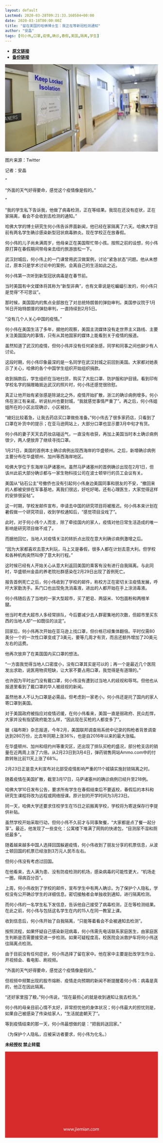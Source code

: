 ```yaml
---
layout: default
Lastmod: 2020-03-28T09:21:33.160504+00:00
date: 2020-03-18T00:00:00Z
title: "留在美国的哈佛博士生：我正在等新冠检测通知"
author: "安晶"
tags: [何小伟,口罩,疫情,确诊,春假,美国,隔离,学生]
---
```


* [**原文链接**](https://mp.weixin.qq.com/s/OD1m59fCSIBn_GhZYDVBkg)
* [**备份链接**](http://archive.today/gWuDi)


![](/images/post/ba46cd7e63f255916870c935b09cce31.jpg)  

图片来源：Twitter

记者：安晶

“

  

“外面的天气好得要命，感觉这个疫情像是假的。”

  

”

“我的学生私下告诉我，他做了病毒检测，正在等结果。我现在还没有症状，正在家隔离，看会不会收到去检测的通知。”  

哈佛大学的博士研究生何小伟告诉界面新闻，他已经在家隔离了六天。哈佛大学目前有两名学生确诊感染新型冠状病毒肺炎。现在学校正在放春假。

何小伟的儿子尚未满周岁，他母亲正在美国帮忙带小孩。按照之前的设想，何小伟原打算在春假期间带母亲去纽约旅游放松一下。

武汉封城后，何小伟上的一门课曾用武汉做案例，讨论“紧急状态”问题。他从未想过，原本只是学术讨论中的案例，会离自己的生活如此之近。

何小伟第一次听到新型冠状病毒是在春节前。

当时美国有中文媒体将其称为“新型非典”，也有文章说是吃蝙蝠引发的，何小伟只是觉得“不可思议”。

那时候，美国国内的焦点全部放在了对总统特朗普的弹劾审判。美国参议院于1月16日开始特朗普的弹劾审判，一直持续到2月5日。

“没有几个人关心中国的疫情。”

何小伟在美国生活了多年，据他的观察，美国主流媒体没有走世界主义路线、主要关注美国国内的事情，只有从其他国家的媒体上能看到关于疫情的报道。

虽然知道了武汉的疫情，但何小伟并没有任何紧张感，同学和同事之间也鲜少有人讨论。

这段时期，何小伟印象最深的是一名同学在武汉封城之前回到美国。大家都对她表示了关心，哈佛的各个中国学生组织开始组织捐款。

收到捐款后，学生组织在当地扫货，购买了大批口罩、防护服和护目镜。看到印有学校名字的捐赠箱抵达武汉的照片时，何小伟还感觉很欣慰。

真正让他开始有紧张感是除湖北之外，疫情开始扩散，浙江的确诊病例增多。何小伟在浙江有亲戚，听说杭州也要封城，“我就感觉事情严重了”。再之后，何小伟姐姐所在的小区出现确诊，小区被封。

“媳妇比较着急，让我去药店买口罩做些准备。”何小伟去了很多家药店，只看到了口罩在补货中的提示；在亚马逊网站上，大部分口罩也显示要3月中旬才有货。

何小伟的妻子天天去药妆店碰运气，一直没有收获，再加上美国当时本土确诊病例很少，两人便放弃了继续寻找口罩。

1月21日，美国的首例本土确诊病例出现西海岸的华盛顿州。之后，新增确诊病例主要分布在华盛顿州、加州等西海岸地区。

哈佛大学位于东海岸马萨诸塞州。虽然马萨诸塞州的首例确诊出现在2月1日，但该州此前大部分确诊都与一家生物科技公司在波士顿举行的员工会议有关。

美国从“钻石公主”号撤侨也没有引起何小伟身边美国同事和朋友的不安，“撤回来的人都被安排在军事基地，离我们很远，好吃好喝，还有心理医生，大家觉得这样的安排很妥帖”。

这一时期，学校发邮件宣布，申请去中国的研究项目将被推迟。何小伟本来计划在暑假做一个研究项目，收到学校通知后，“感觉项目没戏了”。

此时，对于何小伟个人而言，除了牵挂国内的家人，疫情对他日常生活造成的唯一影响是研究项目做不成了。

而据他回忆，当地人对疫情关注的转折点出现在意大利确诊病例激增之后。

“因为大家都喜欢去意大利玩，马上又是春假，很多人都在计划去意大利。但学校和各种机构突然叫停了意大利行程。”

这时候已经有人开始关心从意大利返回美国的乘客有没有进行自我隔离。与此同时，华盛顿州金县的养老院社群感染在2月29日出现了首例死亡。

报告首例死亡之后，何小伟收到了学校的邮件，称校方正在密切关注疫情发展，呼吁大家勤洗手。系门口也出现免洗消毒液，进出的人都开始在手上涂消毒液。

何小伟随后去了当地的一家大型超市，买了肥皂、两袋米、10包面粉和两根羊腿。

他当时考虑大超市人多经常排队，今后要减少去人群密集地的次数，但超市里买东西的当地人却“一如既往的淡定”。

回家后，何小伟再次开始在亚马逊上找口罩，但价格已经集体翻倍。平时仅需80美分一个的一次性口罩变成了3美元，要等几周才有货，而且还额外增加了20美元左右的运费。

他再次放弃了在美国国内买口罩的想法。

“一方面我觉得当地人口密度小，没有口罩其实是可以的；再一个是最近几个医院发出求助，说医用物资短缺，让大家不要占用口罩，我觉得是有道理的。”

也许因为平时出门没有戴口罩，何小伟没有遭到过当地人的歧视和辱骂。但他也从报道里看到了戴口罩的华人被歧视的新闻。

虽然他本人不认为口罩是必需品，但考虑到一家老小，何小伟还是托了国内的家人寄口罩到美国。

对于美国政府被指应对疫情迟缓，在何小伟看来，美国一直是弱政府、民众彪悍，大家并没有指望政府能怎么样，“因此现在买枪的人都变多了”。

据《福布斯》杂志报道，今年2月，美国联邦调查局系统中记录的购枪者背景调查达到280万份，比去年同期上涨36%，也是自2016年以来的最大涨幅。

在华盛顿州、加州和纽约州等重灾区，还出现了排队买枪的盛况，部分枪支店的销量在近两周上涨了六倍。从2月23日到3月4日，弹药销售网站Ammo.com中的付款转账比前11天上涨了68%。

2月23日正是意大利宣布对北部受疫情影响严重的11个城镇实施封锁隔离之时。

随着疫情在美国扩散，截至3月17日，马萨诸塞州的确诊病例已经升至218例。

哈佛大学10日发布公告，要求所有学生在春假结束后不要返校，春假后的本科和研究生课程将改为远程或网络授课。原计划的开学时间为3月23日。

同一天，哈佛大学还要求住校学生在15日之前搬离学校，学校将为寄送保存行李提供补贴。

虽然学校开始采取行动，但何小伟不久前才与同事聚餐，“大家都是点了餐一起分享”。最近，他发现了一些变化：公寓楼下堆满了网购的快递包，“目测尿不湿和厕纸最多”。

随着越来越多中国人选择回国躲避疫情，何小伟收到了朋友分享的机票信息，从波士顿回国的机票已经涨到3万元人民币左右。

但何小伟没有考虑过回国。

在他看来，去人满为患、没有防疫检测的机场，感染病毒的可能性更大，“机场走一圈，得病百分百”。

上周，何小伟收到了学校的邮件，宣布学生中有两人确诊。为了保护个人隐私，学校没有公开确诊学生的详细信息。密切接触者会单独收到通知，进行隔离检测。

而何小伟的一名学生私下发信息，告诉他自己接受了病毒检测，正在等检测结果。在此之前，何小伟与包括这名学生在内的15人在同一教室上课。

收到信息后，何小伟开始了自我隔离，“只能等着看会不会被通知去检测”。

按照流程，如果怀疑自己感染新冠病毒，何小伟需先电话联系家庭医生，由家庭医生判断是否需要接受进一步检测。如果可疑程度高，校医院会派救护车将何小伟送往隔离点检测。

由于目前没有任何症状，何小伟选择了留在家中。他在家中主要是批改学生作业、开视频会、看电影、刷视频。

“外面的天气好得要命，感觉这个疫情像是假的。”

但视频中频繁出现的股市熔断、疫情走向预期的新闻不断提醒着何小伟：病毒是真的，他正在因此隔离。

“还好家里囤了粮，”何小伟说，“现在最担心的就是收到通知让我去检测。”

何小伟的母亲目前心情不太好，非常担忧他的身体状况；何小伟最大的担忧则是，如果自己被感染了传染给家人，“生活就底朝天了”。

等到疫情结束的那一天，何小伟最想做的是：“把我妈送回家。”

（为保护个人隐私，应被采访者要求，何小伟为化名。）

  

**未经授权 禁止转载**

  

  

![](/images/post/3ef9527fd7edfb43b0c70486c7a956af.jpg)

